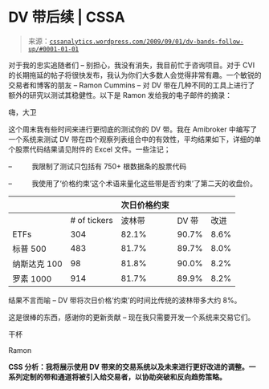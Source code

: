 <!--yml

category: 未分类

date: 2024-05-12 18:50:07

-->

# DV 带后续 | CSSA

> 来源：[`cssanalytics.wordpress.com/2009/09/01/dv-bands-follow-up/#0001-01-01`](https://cssanalytics.wordpress.com/2009/09/01/dv-bands-follow-up/#0001-01-01)

对于我的忠实追随者们 – 别担心，我没有消失，我目前忙于咨询项目。对于 CVI 的长期拖延的帖子将很快发布，我认为你们大多数人会觉得非常有趣。一个敏锐的交易者和博客的朋友 – Ramon Cummins – 对 DV 带在几种不同的工具上进行了额外的研究以测试其稳健性。以下是 Ramon 发给我的电子邮件的摘录：

嗨，大卫

这个周末我有些时间来进行更彻底的测试你的 DV 带。我在 Amibroker 中编写了一个系统来测试 DV 带在四个观察列表组合中的有效性，平均结果如下，详细的单个股票代码结果请见附件的 Excel 文件。一些注记；

–          我限制了测试只包括有 750+ 根数据条的股票代码

–          我使用了‘价格约束’这个术语来量化这些带是否‘约束’了第二天的收盘价。

|   |   | **次日价格约束** |   |   |
| --- | --- | --- | --- | --- |
|   | # of tickers | 波林带 | DV 带 | 改进 |
| ETFs | 304 | 82.1% | 90.7% | 8.6% |
| 标普 500 | 483 | 81.7% | 89.7% | 8.0% |
| 纳斯达克 100 | 98 | 81.8% | 90.0% | 8.2% |
| 罗素 1000 | 914 | 81.7% | 89.9% | 8.2% |

结果不言而喻 – DV 带将次日价格‘约束’的时间比传统的波林带多大约 8%。

这是很棒的东西，感谢你的更新贡献 – 现在我只需要开发一个系统来交易它们。

干杯

Ramon

**CSS 分析：我将展示使用 DV 带来的交易系统以及未来进行更好改进的调整。一系列定制的带和通道将被引入给交易者，以协助突破和反向趋势策略。**
